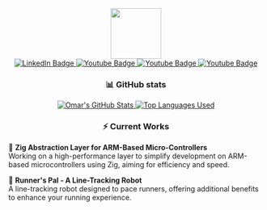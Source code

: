 <div align="center">
  
<div id="header">
<img src="https://media.giphy.com/media/M9gbBd9nbDrOTu1Mqx/giphy.gif" width="100"/>
</div>
  
<div id="badges">
<a href="https://www.linkedin.com/in/omar-el-sawy/">
  <img src="https://img.shields.io/badge/LinkedIn-blue?style=for-the-badge&logo=linkedin&logoColor=white" alt="LinkedIn Badge"/>
</a>
<a href="https://www.instagram.com/omarsawe/">
  <img src="https://img.shields.io/badge/Instagram-red?style=for-the-badge&logo=instagram&logoColor=white" alt="Youtube Badge"/>
</a>
<a href="mailto:ok.elsawy@gmail.com">
  <img src="https://img.shields.io/badge/Gmail-white?style=for-the-badge&logo=gmail&logoColor=red" alt="Youtube Badge"/>
</a>
<a href="https://leetcode.com/Defrocker/">
  <img src="https://img.shields.io/badge/Leetcode-black?style=for-the-badge&logo=leetcode&logoColor=yellow" alt="Youtube Badge"/>
</a>
</div>

### :bar_chart: GitHub stats

<!-- GitHub stats side by side -->
<p>
  <a href="https://github.com/OmarSiwy/github-readme-stats">
    <img src="https://github-readme-stats.vercel.app/api?username=OmarSiwy&count_private=true&show_icons=true&theme=dark" alt="Omar's GitHub Stats"/>
  </a>
  <a href="https://github.com/OmarSiwy/github-readme-stats">
    <img src="https://github-readme-stats.vercel.app/api/top-langs/?username=OmarSiwy&show_icons=true&theme=dark" alt="Top Languages Used"/>
  </a>
</p>

### ⚡ Current Works
</div>

🌟 **Zig Abstraction Layer for ARM-Based Micro-Controllers**  
Working on a high-performance layer to simplify development on ARM-based microcontrollers using Zig, aiming for efficiency and speed.

🚀 **Runner's Pal - A Line-Tracking Robot**  
A line-tracking robot designed to pace runners, offering additional benefits to enhance your running experience.
